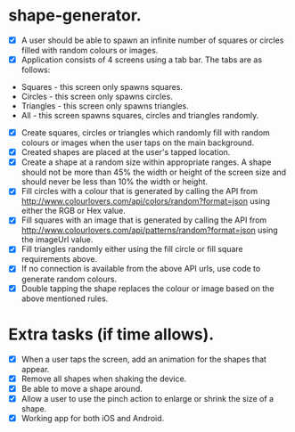 # shape-generator.
- [x] A user should be able to spawn an infinite number of squares or circles filled with random colours or images.
- [x] Application consists of 4 screens using a tab bar. The tabs are as follows:
*  Squares - this screen only spawns squares.
*  Circles - this screen only spawns circles.
*  Triangles - this screen only spawns triangles.
*  All - this screen spawns squares, circles and triangles randomly.
- [x] Create squares, circles or triangles which randomly fill with random colours or images when the user taps on the main background.
- [x] Created shapes are placed at the user's tapped location.
- [x] Create a shape at a random size within appropriate ranges. A shape should not be more than 45% the width or height of the screen size and should never be less than 10% the width or height.
- [x] Fill circles with a colour that is generated by calling the API from http://www.colourlovers.com/api/colors/random?format=json using either the RGB or Hex value.
- [x] Fill squares with an image that is generated by calling the API from http://www.colourlovers.com/api/patterns/random?format=json using the imageUrl value.
- [x] Fill triangles randomly either using the fill circle or fill square requirements above.
- [x] If no connection is available from the above API urls, use code to generate random colours.
- [x] Double tapping the shape replaces the colour or image based on the above mentioned rules.
# Extra tasks (if time allows).
- [x] When a user taps the screen, add an animation for the shapes that appear.
- [x] Remove all shapes when shaking the device.
- [x] Be able to move a shape around.
- [x] Allow a user to use the pinch action to enlarge or shrink the size of a shape.
- [x] Working app for both iOS and Android. 
